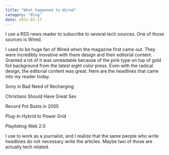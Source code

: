 ```yaml
---
title: "What happened to Wired"
category: "Blog"
date: 2011-01-17
---
```



I use a RSS news reader to subscribe to several tech sources. One of those sources is Wired.

I used to be huge fan of Wired when the magazine first came out. They were incredibly inovative with there design and their editorial content. Granted a lot of it was unreadable because of the pink type on top of gold foil background from the latest eight color press. Even with the radical design, the editorial content was great. Here are the headlines that came into my reader today. 

<div class="code">Sony in Bad Need of Recharging  

Christians Should Have Great Sex  

Record Pot Busts in 2005  

Plug-In Hybrid to Power Grid  

Playlisting Web 2.0

</div>
I use to work as a journalist, and I realize that the same people who write headlines do not necessary write the articles. Maybe two of those are actually tech related.